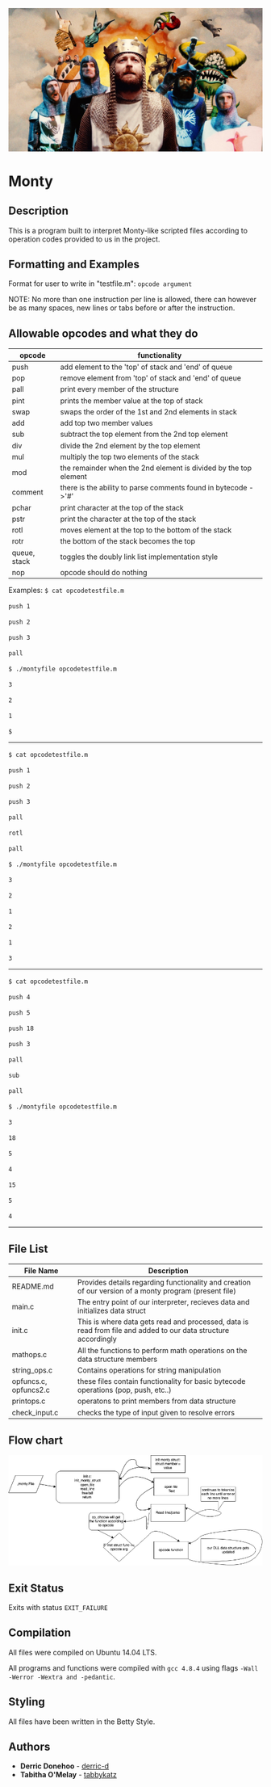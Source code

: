 ![on second thought, let's not go to camelot](https://github.com/tabbykatz/monty/blob/master/monty.jpg) <br>
# **Monty**


## Description
This is a program built to interpret Monty-like scripted files according to operation codes provided to us in the project.

## Formatting and Examples

Format for user to write in "testfile.m":
`opcode argument`

NOTE: No more than one instruction per line is allowed, there can however be as many spaces, new lines or tabs before or after the instruction.
## Allowable opcodes and what they do
| opcode | functionality |
| --- | --- |
| push | add element to the 'top' of stack and 'end' of queue |
| pop | remove element from 'top' of stack and 'end' of queue|
| pall | print every member of the structure |
| pint | prints the member value at the top of stack |
| swap | swaps the order  of the 1st and 2nd elements in stack |
| add | add top two member values |
| sub | subtract the top element from the 2nd top element |
| div | divide the 2nd element by the top element |
| mul | multiply the top two elements of the stack |
| mod | the remainder when the 2nd element is divided by the top element |
| comment | there is the ability to parse comments found in bytecode ->'#'|
| pchar | print character at the top of the stack |
| pstr | print the character at the top of the stack|
| rotl | moves element at the top to the bottom of the stack |
| rotr | the bottom of the stack becomes the top |
| queue, stack | toggles the doubly link list implementation style |
| nop | opcode should do nothing |



Examples:
`$ cat opcodetestfile.m`

`push 1`

`push 2`

`push 3`

`pall`

`$ ./montyfile opcodetestfile.m`

`3`

`2`

`1`

`$`

---

`$ cat opcodetestfile.m`

`push 1`

`push 2`

`push 3`

`pall`

`rotl`

`pall`

`$ ./montyfile opcodetestfile.m`

`3`

`2`

`1`

`2`

`1`

`3`

---

`$ cat opcodetestfile.m`

`push 4`

`push 5`

`push 18`

`push 3`

`pall`

`sub`

`pall`

`$ ./montyfile opcodetestfile.m`

`3`

`18`

`5`

`4`

`15`

`5`

`4`

---
## File List

| File Name | Description |
| --- | --- |
| README.md | Provides details regarding functionality and creation of our version of a monty program (present file) |
| main.c | The entry point of our interpreter, recieves data and initializes data struct |
| init.c | This is where data gets read and processed, data is read from file and added to our data structure accordingly |
| mathops.c | All the functions to perform math operations on the data structure members |
| string\_ops.c | Contains operations for string manipulation |
| opfuncs.c, opfuncs2.c | these files contain functionality for basic bytecode operations (pop, push, etc..) |
| printops.c | operatons to print members from data structure |
| check\_input.c| checks the type of input given to resolve errors |



## Flow chart
![flow chart](https://github.com/tabbykatz/monty/blob/master/montyflow.png)<br>


## Exit Status
Exits with status `EXIT_FAILURE`

## Compilation
All files were compiled on Ubuntu 14.04 LTS.

All programs and functions were compiled with `gcc 4.8.4` using flags `-Wall -Werror -Wextra and -pedantic`.

## Styling
All files have been written in the Betty Style.

## Authors
* **Derric Donehoo** - [derric-d](https://github.com/derric-d)
* **Tabitha O'Melay** - [tabbykatz](https://github.com/tabbykatz)

